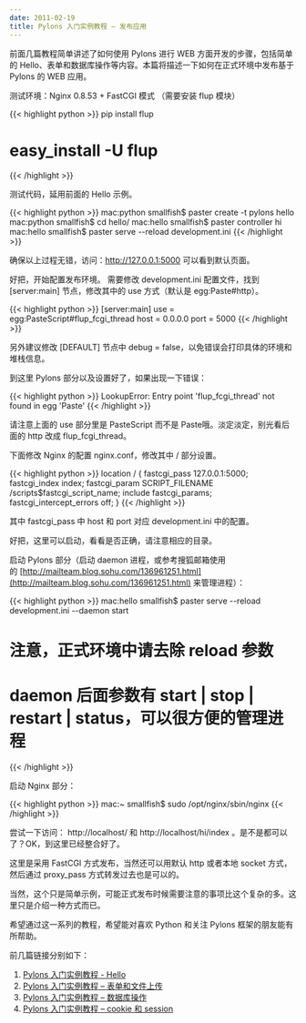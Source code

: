 ```yaml
---
date: 2011-02-19
title: Pylons 入门实例教程 – 发布应用
---
```


前面几篇教程简单讲述了如何使用 Pylons 进行 WEB 方面开发的步骤，包括简单的 Hello、表单和数据库操作等内容。本篇将描述一下如何在正式环境中发布基于 Pylons 的 WEB 应用。

测试环境：Nginx 0.8.53 + FastCGI 模式 （需要安装 flup 模块）

{{< highlight python >}}
pip install flup
# easy_install -U flup
{{< /highlight >}}

测试代码，延用前面的 Hello 示例。

{{< highlight python >}}
mac:python smallfish$ paster create -t pylons hello
mac:python smallfish$ cd hello/
mac:hello smallfish$ paster controller hi
mac:hello smallfish$ paster serve --reload development.ini
{{< /highlight >}}

确保以上过程无错，访问：http://127.0.0.1:5000 可以看到默认页面。

好把，开始配置发布环境。
需要修改 development.ini 配置文件，找到 [server:main] 节点，修改其中的 use 方式（默认是 egg:Paste#http）。

{{< highlight python >}}
[server:main]
use = egg:PasteScript#flup_fcgi_thread
host = 0.0.0.0
port = 5000
{{< /highlight >}}

另外建议修改 [DEFAULT] 节点中 debug = false，以免错误会打印具体的环境和堆栈信息。

到这里 Pylons 部分以及设置好了，如果出现一下错误：

{{< highlight python >}}
LookupError: Entry point 'flup_fcgi_thread' not found in egg 'Paste'
{{< /highlight >}}

请注意上面的 use 部分里是 PasteScript 而不是 Paste哦。淡定淡定，别光看后面的 http 改成 flup_fcgi_thread。

下面修改 Nginx 的配置 nginx.conf，修改其中 / 部分设置。

{{< highlight python >}}
        location / {
            fastcgi_pass   127.0.0.1:5000;
            fastcgi_index  index;
            fastcgi_param  SCRIPT_FILENAME  /scripts$fastcgi_script_name;
            include        fastcgi_params;
            fastcgi_intercept_errors off;
        }
{{< /highlight >}}

其中 fastcgi_pass 中 host 和 port 对应 development.ini 中的配置。

好把，这里可以启动，看看是否正确，请注意相应的目录。

启动 Pylons 部分（启动 daemon 进程，或参考搜狐邮箱使用的 [http://mailteam.blog.sohu.com/136961251.html](http://mailteam.blog.sohu.com/136961251.html) 来管理进程）：

{{< highlight python >}}
mac:hello smallfish$ paster serve --reload development.ini  --daemon start
# 注意，正式环境中请去除 reload 参数
# daemon 后面参数有 start | stop | restart | status，可以很方便的管理进程
{{< /highlight >}}

启动 Nginx 部分：

{{< highlight python >}}
mac:~ smallfish$ sudo /opt/nginx/sbin/nginx
{{< /highlight >}}

尝试一下访问： http://localhost/ 和 http://localhost/hi/index 。是不是都可以了？OK，到这里已经整合好了。

这里是采用 FastCGI 方式发布，当然还可以用默认 http 或者本地 socket 方式，然后通过 proxy_pass 方式转发过去也是可以的。

当然，这个只是简单示例，可能正式发布时候需要注意的事项比这个复杂的多。这里只是介绍一种方式而已。

希望通过这一系列的教程，希望能对喜欢 Python 和关注 Pylons 框架的朋友能有所帮助。

前几篇链接分别如下：

1. [Pylons 入门实例教程 - Hello](http://chenxiaoyu.org/2010/06/28/pylons-tutorial-hello.html)
2. [Pylons 入门实例教程 – 表单和文件上传](http://chenxiaoyu.org/2010/06/30/pylons-tutorial-form-upload-file.html)
3. [Pylons 入门实例教程 – 数据库操作](http://chenxiaoyu.org/2010/07/01/pylons-tutorial-database.html)
4. [Pylons 入门实例教程 – cookie 和 session](http://chenxiaoyu.org/2010/07/03/pylons-tutorial-cookie-session.html)

